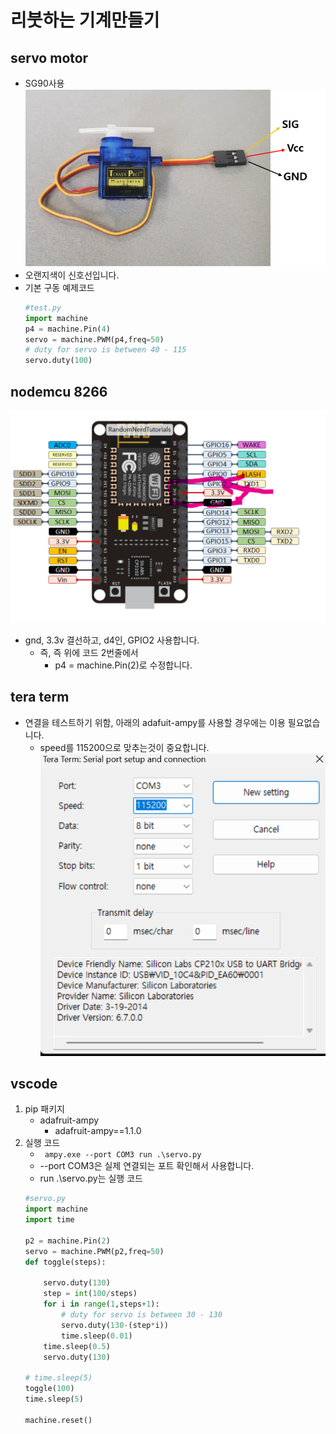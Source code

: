 # 리붓하는 기계만들기
##  servo motor
- SG90사용
![](Pasted%20image%2020221217204022.png)
- 오랜지색이 신호선입니다.
- 기본 구동 예제코드
	```py
	#test.py
	import machine
	p4 = machine.Pin(4)
	servo = machine.PWM(p4,freq=50)
	# duty for servo is between 40 - 115
	servo.duty(100)
	```
## nodemcu 8266
![](./2022-12-17-20-45-38.png)
- gnd, 3.3v 결선하고, d4인, GPIO2 사용합니다.
	- 즉, 즉 위에 코드 2번줄에서
		- p4 = machine.Pin(2)로 수정합니다.

## tera term
- 연결을 테스트하기 위함, 아래의 adafuit-ampy를 사용할 경우에는 이용 필요없습니다.
	- speed를 115200으로 맞추는것이 중요합니다.
![](Pasted%20image%2020221217203344.png)

## vscode
1. pip 패키지
	- adafruit-ampy
		- adafruit-ampy==1.1.0
2. 실행 코드
	- ``` ampy.exe --port COM3 run .\servo.py```
	- --port COM3은 실제 연결되는 포트 확인해서 사용합니다.
	- run .\servo.py는 실행 코드
	```py
	#servo.py
	import machine
	import time

	p2 = machine.Pin(2)
	servo = machine.PWM(p2,freq=50)
	def toggle(steps):
		
		servo.duty(130)
		step = int(100/steps)
		for i in range(1,steps+1):
			# duty for servo is between 30 - 130
			servo.duty(130-(step*i))
			time.sleep(0.01)
		time.sleep(0.5)
		servo.duty(130)
		
	# time.sleep(5)
	toggle(100)
	time.sleep(5)
			
	machine.reset()
	```
